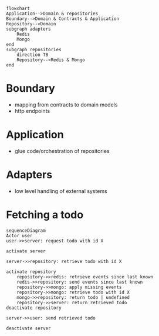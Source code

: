 ```mermaid
flowchart
Application-->Domain & repositories
Boundary-->Domain & Contracts & Application
Repository-->Domain
subgraph adapters
	Redis
	Mongo
end
subgraph repositories
	direction TB
	Repository-->Redis & Mongo
end
```
# Boundary
- mapping from contracts to domain models
- http endpoints
# Application
- glue code/orchestration of repositories
# Adapters
- low level handling of external systems
# Fetching a todo
```mermaid
sequenceDiagram
Actor user
user->>server: request todo with id X

activate server

server->>repository: retrieve todo with id X

activate repository
	repository->>redis: retrieve events since last known
	redis->>repository: send events since last known
	repository->>mongo: apply missing events
	repository->>mongo: retrieve todo with id X
	mongo->>repository: return todo | undefined
	repository->>server: return retrieved todo
deactivate repository

server->>user: send retrieved todo

deactivate server
```

